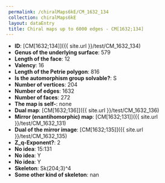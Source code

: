 ```yaml
--- 
 permalink: /chiralMaps6kE/CM_1632_134 
 collection: chiralMaps6kE
 layout: dataEntry
 title: Chiral maps up to 6000 edges - CM[1632;134]
---
```


- **ID**: [CM[1632;134]]({{ site.url }}/test/CM_1632_134)
- **Genus of the underlying surface**: 579
- **Length of the face**: 12
- **Valency**: 16
- **Length of the Petrie polygon**: 816
- **Is the automorphism group solvable?**: S
- **Number of vertices**: 204
- **Number of edges**: 1632
- **Number of faces**: 272
- **The map is self-**: none
- **Dual map**: [CM[1632;136]]({{ site.url }}/test/CM_1632_136)
- **Mirror (enantihomorphic) map**: [CM[1632;131]]({{ site.url }}/test/CM_1632_131)
- **Dual of the mirror image**: [CM[1632;135]]({{ site.url }}/test/CM_1632_135)
- **Z_q-Exponent?**: 2
- **No idea**:  15:131
- **No idea**: Y
- **No idea**: Y
- **Skeleton**: Sk(204;3)^4
- **Some other kind of skeleton**: nan
